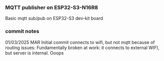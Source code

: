 ### MQTT publisher on ESP32-S3-N16R8

Basic mqtt sub/pub on ESP32-S3 dev-kit board


### commit notes
01/03/2025 MAR
Initial commit
connects to wifi, but not mqtt because of routing issues:
Fundamentally broken at work: it connects to external WIFI, but server is internal. Ooops

